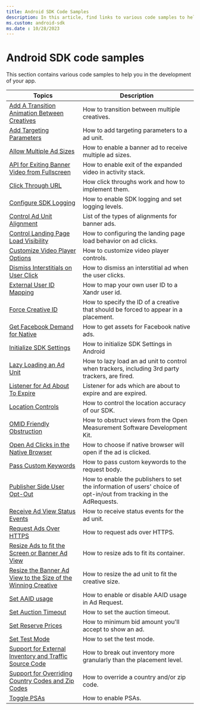 ```yaml
---
title: Android SDK Code Samples
description: In this article, find links to various code samples to help you in the development of your app. 
ms.custom: android-sdk
ms.date : 10/28/2023
---
```


# Android SDK code samples

This section contains various code samples to help you in the development of your app.

| Topics | Description |
|---|---|
| [Add A Transition Animation Between Creatives](add-a-transition-animation-on-android.md) | How to transition between multiple creatives. |
| [Add Targeting Parameters](add-targeting-parameters-on-android.md) | How to add targeting parameters to a ad unit. |
| [Allow Multiple Ad Sizes](allow-multiple-ad-sizes-to-serve-into-a-banner-ad-view-on-android.md) | How to enable a banner ad to receive multiple ad sizes. |
| [API for Exiting Banner Video from Fullscreen](api-for-exiting-banner-video-from-fullscreen.md) | How to enable exit of the expanded video in activity stack. |
| [Click Through URL](click-through-url-on-android.md) | How click throughs work and how to implement them. |
| [Configure SDK Logging](configure-sdk-logging-on-android.md) | How to enable SDK logging and set logging levels. |
| [Control Ad Unit Alignment](control-ad-unit-alignment-on-android.md) | List of the types of alignments for banner ads. |
| [Control Landing Page Load Visibility](control-landing-page-load-visibility-on-android.md) | How to configuring the landing page load behavior on ad clicks. |
| [Customize Video Player Options](customize-video-player-options-on-android.md) | How to customize video player controls. |
| [Dismiss Interstitials on User Click](dismiss-interstitials-on-user-click.md) | How to dismiss an interstitial ad when the user clicks. |
| [External User ID Mapping](user-id-s-mapping-on-android.md) | How to map your own user ID to a Xandr user id. |
| [Force Creative ID](forcecreativeid-for-android.md) | How to specify the ID of a creative that should be forced to appear in a placement. |
| [Get Facebook Demand for Native](get-facebook-demand-for-native-on-android.md) | How to get assets for Facebook native ads. |
| [Initialize SDK Settings](initialize-sdk-settings-in-android.md) | How to initialize SDK Settings in Android |
| [Lazy Loading an Ad Unit](lazy-load-for-android.md) | How to lazy load an ad unit to control when trackers, including 3rd party trackers, are fired. |
| [Listener for Ad About To Expire](listener-for-onadabouttoexpire-on-android.md) | Listener for ads which are about to expire and are expired. |
| [Location Controls](location-controls-on-android.md) | How to control the location accuracy of our SDK. |
| [OMID Friendly Obstruction](omid-friendly-obstruction-for-android.md) | How to obstruct views from the Open Measurement Software Development Kit. |
| [Open Ad Clicks in the Native Browser](open-ad-clicks-in-the-native-browser-on-android.md) | How to choose if native browser will open if the ad is clicked. |
| [Pass Custom Keywords](pass-custom-keywords-on-android.md) | How to pass custom keywords to the request body. |
| [Publisher Side User Opt-Out](publisher-side-user-opt-out-for-android.md) | How to enable the publishers to set the information of  users' choice of opt-in/out from tracking in the AdRequests. |
| [Receive Ad View Status Events](receive-ad-view-status-events-on-android.md) | How to receive status events for the ad unit. |
| [Request Ads Over HTTPS](request-ads-over-https-on-android.md) | How to request ads over HTTPS. |
| [Resize Ads to fit the Screen or Banner Ad View](resize-ads-to-fit-the-screen-or-banner-ad-view-on-android.md) | How to resize ads to fit its container. |
| [Resize the Banner Ad View to the Size of the Winning Creative](resize-the-banner-ad-view-to-the-size-of-the-winning-creative-on-android.md) | How to resize the ad unit to fit the creative size. |
| [Set AAID usage](set-aaid-usage-for-android.md) | How to enable or disable AAID usage in Ad Request. |
| [Set Auction Timeout](set-the-auction-timeout-for-android.md) | How to set the auction timeout. |
| [Set Reserve Prices](set-reserve-prices-on-ios.md) | How to minimum bid amount you'll accept to show an ad. |
| [Set Test Mode](set-test-mode-for-android.md) | How to set the test mode. |
| [Support for External Inventory and Traffic Source Code](support-for-external-inventory-code-and-traffic-source-code-on-android.md) | How to break out inventory more granularly than the placement level. |
| [Support for Overriding Country Codes and Zip Codes](support-for-overriding-country-codes-and-zip-codes-on-android.md) | How to override a country and/or zip code. |
| [Toggle PSAs](toggle-psas-on-android.md) | How to enable PSAs. |

